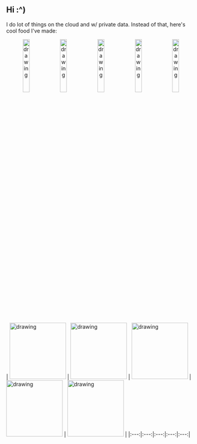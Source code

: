 ## Hi :^)

I do lot of things on the cloud and w/ private data. Instead of that, here's cool food I've made: <br>
<p align="center">
  <img src="pasta.jpg" alt="drawing" width="19%"/>
  <img src="wellington.jpg" alt="drawing" width="19%"/>
  <img src="chicken.jpg" alt="drawing" width="19%"/>
  <img src="steak.jpg" alt="drawing" width="19%"/>
  <img src="pesto.jpg" alt="drawing" width="19%"/>
</p>
| <img src="pasta.jpg" alt="drawing" width="150"/> | <img src="wellington.jpg" alt="drawing" width="150"/> | <img src="chicken.jpg" alt="drawing" width="150"/> | <img src="steak.jpg" alt="drawing" width="150"/> | <img src="pesto.jpg" alt="drawing" width="150"/> |
|:---:|:---:|:---:|:---:|:---:|
